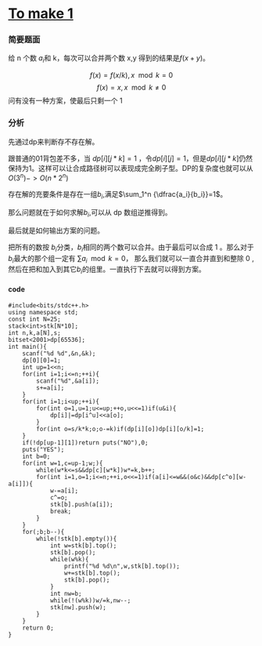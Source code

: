 # [To make 1](https://codeforces.com/contest/1246/problem/E)
### 简要题面
给 n 个数 $a_i$和 k，每次可以合并两个数 x,y 得到的结果是$f(x+y)$。

$$
f(x)= f(x/k),x\mod k=0
$$
$$
f(x)=x,x\mod k\ne 0
$$
问有没有一种方案，使最后只剩一个 1 
### 分析

先通过dp来判断存不存在解。

跟普通的01背包差不多，当 $dp[i][j*k]=1$ ，令$dp[i][j]=1$，但是$dp[i][j*k]$仍然保持为1。这样可以让合成路径树可以表现成完全刷子型。DP的复杂度也就可以从$O(3^n)->O(n*2^n)$

存在解的充要条件是存在一组$b_i$,满足$\sum_1^n {\dfrac{a_i}{b_i}}=1$。

那么问题就在于如何求解$b_i$,可以从 dp 数组逆推得到。

最后就是如何输出方案的问题。

把所有的数按 $b_i$分类，$b_i$相同的两个数可以合并。由于最后可以合成 1 。那么对于$b_i$最大的那个组一定有 $\sum a_i \mod k=0$， 那么我们就可以一直合并直到和整除 0 ,然后在把和加入到其它$b_i$的组里。一直执行下去就可以得到方案。

#### code
```
#include<bits/stdc++.h>
using namespace std;
const int N=25;
stack<int>stk[N*10];
int n,k,a[N],s;
bitset<2001>dp[65536];
int main(){
	scanf("%d %d",&n,&k);
	dp[0][0]=1;
	int up=1<<n;
	for(int i=1;i<=n;++i){
		scanf("%d",&a[i]);
		s+=a[i];
	}
	for(int i=1;i<up;++i){
		for(int o=1,u=1;u<=up;++o,u<<=1)if(u&i){
			dp[i]|=dp[i^u]<<a[o];
		}
		for(int o=s/k*k;o;o-=k)if(dp[i][o])dp[i][o/k]=1;
	}
	if(!dp[up-1][1])return puts("NO"),0;
	puts("YES");
	int b=0;
	for(int w=1,c=up-1;w;){
		while(w*k<=s&&dp[c][w*k])w*=k,b++;
		for(int i=1,o=1;i<=n;++i,o<<=1)if(a[i]<=w&&(o&c)&&dp[c^o][w-a[i]]){
			w-=a[i];
			c^=o;
			stk[b].push(a[i]);
			break;
		}
	}
	for(;b;b--){
		while(!stk[b].empty()){
			int w=stk[b].top();
			stk[b].pop();
			while(w%k){
				printf("%d %d\n",w,stk[b].top());
				w+=stk[b].top();
				stk[b].pop();
			}
			int nw=b;
			while(!(w%k))w/=k,nw--;
			stk[nw].push(w);
		}
	}
	return 0;
}
```